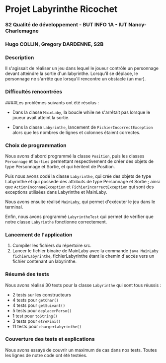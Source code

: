 # Projet Labyrinthe Ricochet
### S2 Qualité de développement - BUT INFO 1A - IUT Nancy-Charlemagne
### Hugo COLLIN, Gregory DARDENNE, S2B
###
### Description
Il s'agissait de réaliser un jeu dans lequel le 
joueur contrôle un personnage devant atteindre la 
sortie d'un labyrinthe.
Lorsqu'il se déplace, le personnage ne s'arrête que
lorsqu'il rencontre un obstacle (un mur).
###
### Difficultés rencontrées
####Les problèmes suivants ont été résolus :
* Dans la classe `MainLaby`, la boucle while ne s'arrêtait 
pas lorsque le joueur avait atteint la sortie.

* Dans la classe `Labyrinthe`, lancement de `FichierIncorrectException` 
alors que les nombres de lignes et colonnes étaient 
correctes.

###
### Choix de programmation
Nous avons d'abord programmé la classe `Position`,
puis les classes `Personnage` et `Sorties` permettant 
respectivement de créer des objets de type Personnage
et Sortie, et qui héritent de Position.

Puis nous avons codé la classe `Labyrinthe`, qui crée 
des objets de type Labyrinthe et qui possède
des attributs de type Personnage et Sortie ; ainsi que 
`ActionInconnueException` et `FichierIncorrectException`
qui sont des exceptions utilisées dans Labyrinthe et 
MainLaby.

Nous avons ensuite réalisé `MainLaby`, qui permet 
d'exécuter le jeu dans le terminal.

Enfin, nous avons programmé `LabyrintheTest` qui permet 
de vérifier que notre classe `Labyrinthe` fonctionne 
correctement.
###
### Lancement de l'application
1. Compiler les fichiers du répertoire src.
2. Lancer le fichier binaire de MainLaby avec la commande
`java MainLaby fichierLabyrinthe`, fichierLabyrinthe 
étant le chemin d'accès vers un fichier contenant un labyrinthe.

###
### Résumé des tests
Nous avons réalisé 30 tests pour la classe `Labyrinthe` qui sont tous réussis :
* 2 tests sur les constructeurs
* 4 tests pour `getChar()`
* 4 tests pour `getSuivant()`
* 5 tests pour `deplacerPerso()`
* 1 test pour `toString()`
* 3 tests pour `etreFini()`
* 11 tests pour `chargerLabyrinthe()`


###
### Couverture des tests et explications
Nous avons essayé de couvrir un maximum de cas dans nos tests.
Toutes les lignes de notre code ont été testées.
